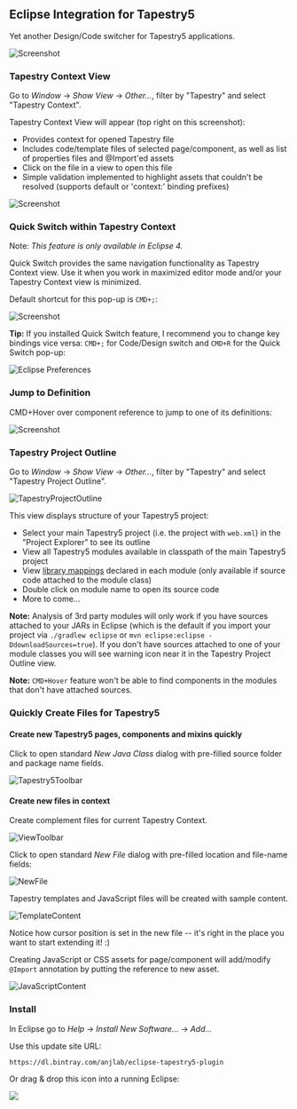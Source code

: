 ## Eclipse Integration for Tapestry5

Yet another Design/Code switcher for Tapestry5 applications.

![Screenshot](https://f.cloud.github.com/assets/76579/1050715/4503627e-10be-11e3-8bf2-b9e6ccc2628b.png)

### Tapestry Context View

Go to *Window* -> *Show View* -> *Other...*, filter by "Tapestry" and select "Tapestry Context".

Tapestry Context View will appear (top right on this screenshot):

  - Provides context for opened Tapestry file
  - Includes code/template files of selected page/component, as well as list of properties files and @Import'ed assets
  - Click on the file in a view to open this file
  - Simple validation implemented to highlight assets that couldn't be resolved (supports default or 'context:' binding prefixes)

![Screenshot](https://f.cloud.github.com/assets/76579/1105085/c106e906-1918-11e3-9525-68839dcc89b2.png)

### Quick Switch within Tapestry Context

Note: _This feature is only available in Eclipse 4._

Quick Switch provides the same navigation functionality as Tapestry Context view.
Use it when you work in maximized editor mode and/or your Tapestry Context view is minimized.

Default shortcut for this pop-up is `CMD+;`:

![Screenshot](https://f.cloud.github.com/assets/76579/1160288/8b93c87e-1fd6-11e3-8609-3ff77283dd38.png)

**Tip:** If you installed Quick Switch feature, I recommend you to change key bindings vice versa:
`CMD+;` for Code/Design switch and `CMD+R` for the Quick Switch pop-up:

![Eclipse Preferences](https://f.cloud.github.com/assets/76579/1435240/a00a5b00-4138-11e3-9eed-603fa6359b59.png)

### Jump to Definition

CMD+Hover over component reference to jump to one of its definitions:

![Screenshot](https://f.cloud.github.com/assets/76579/1147100/4ee57f58-1e96-11e3-957d-1f875797620b.png)

### Tapestry Project Outline

Go to *Window* -> *Show View* -> *Other...*, filter by "Tapestry" and select "Tapestry Project Outline".

![TapestryProjectOutline](https://f.cloud.github.com/assets/76579/1591215/cb6da226-529e-11e3-8db7-e482f5aedb11.png)

This view displays structure of your Tapestry5 project:

  - Select your main Tapestry5 project (i.e. the project with `web.xml`) in the "Project Explorer" to see its outline
  - View all Tapestry5 modules available in classpath of the main Tapestry5 project
  - View [library mappings](http://tapestry.apache.org/component-libraries.html#ComponentLibraries-Step4%3AConfigurethevirtualfolder) declared in each module (only available if source code attached to the module class)
  - Double click on module name to open its source code
  - More to come...

**Note:** Analysis of 3rd party modules will only work if you have sources attached to your JARs in Eclipse (which is the default if you import your project via `./gradlew eclipse` or `mvn eclipse:eclipse -DdownloadSources=true`).
If you don't have sources attached to one of your module classes you will see warning icon near it in the Tapestry Project Outline view.

**Note:** `CMD+Hover` feature won't be able to find components in the modules that don't have attached sources.

### Quickly Create Files for Tapestry5

#### Create new Tapestry5 pages, components and mixins quickly

Click to open standard *New Java Class* dialog with pre-filled source folder and package name fields.

![Tapestry5Toolbar](https://f.cloud.github.com/assets/76579/1435404/87d6ac0a-413d-11e3-89ec-00b4cd38a862.png)

#### Create new files in context

Create complement files for current Tapestry Context.

![ViewToolbar](https://f.cloud.github.com/assets/76579/1435416/d336ec14-413d-11e3-9815-470af70305c6.png)

Click to open standard *New File* dialog with pre-filled location and file-name fields:

![NewFile](https://f.cloud.github.com/assets/76579/1435414/d334a58a-413d-11e3-8a93-edb847abca58.png)

Tapestry templates and JavaScript files will be created with sample content.

![TemplateContent](https://f.cloud.github.com/assets/76579/1435417/d338eef6-413d-11e3-917b-c42806ce9d90.png)

Notice how cursor position is set in the new file -- it's right in the place you want to start extending it! :)

Creating JavaScript or CSS assets for page/component will add/modify `@Import` annotation by putting the reference to new asset.

![JavaScriptContent](https://f.cloud.github.com/assets/76579/1435415/d3352fe6-413d-11e3-9053-1a653c5840d8.png)

### Install

In Eclipse go to *Help* -> *Install New Software...* -> *Add...*

Use this update site URL:

    https://dl.bintray.com/anjlab/eclipse-tapestry5-plugin

Or drag &amp; drop this icon into a running Eclipse:

<a href="http://marketplace.eclipse.org/marketplace-client-intro?mpc_install=1125032" title="Drag and drop into a running Eclipse workspace to install Eclipse Integration for Tapestry5">
  <img src="https://marketplace.eclipse.org/sites/all/modules/custom/marketplace/images/installbutton.png"/>
</a>
